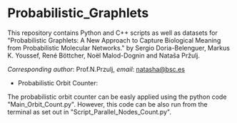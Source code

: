 # Probabilistic_Graphlets

This repository contains Python and C++ scripts as well as datasets for 
"Probabilistic Graphlets: A New Approach to Capture Biological Meaning from 
Probabilistic Molecular Networks." by Sergio Doria-Belenguer, 
Markus K. Youssef, René Böttcher, Noël Malod-Dognin and Nataša Pržulj.

*Corresponding author*: Prof.N.Przulj,
*email*: natasha@bsc.es

- Probabilistic Orbit Counter:

The probabilistic orbit counter can be easly applied using the python code
"Main_Orbit_Count.py". However, this code can be also run from the terminal as set
out in "Script_Parallel_Nodes_Count.py".


